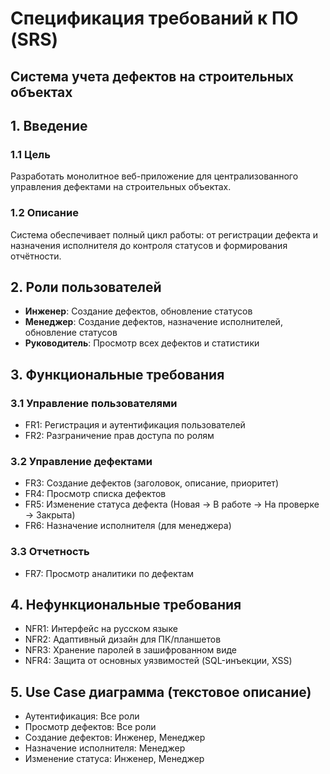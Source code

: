 # Спецификация требований к ПО (SRS)
## Система учета дефектов на строительных объектах

## 1. Введение
### 1.1 Цель
Разработать монолитное веб-приложение для централизованного управления дефектами на строительных объектах.

### 1.2 Описание
Система обеспечивает полный цикл работы: от регистрации дефекта и назначения исполнителя до контроля статусов и формирования отчётности.

## 2. Роли пользователей
- **Инженер**: Создание дефектов, обновление статусов
- **Менеджер**: Создание дефектов, назначение исполнителей, обновление статусов  
- **Руководитель**: Просмотр всех дефектов и статистики

## 3. Функциональные требования
### 3.1 Управление пользователями
- FR1: Регистрация и аутентификация пользователей
- FR2: Разграничение прав доступа по ролям

### 3.2 Управление дефектами
- FR3: Создание дефектов (заголовок, описание, приоритет)
- FR4: Просмотр списка дефектов
- FR5: Изменение статуса дефекта (Новая → В работе → На проверке → Закрыта)
- FR6: Назначение исполнителя (для менеджера)

### 3.3 Отчетность
- FR7: Просмотр аналитики по дефектам

## 4. Нефункциональные требования
- NFR1: Интерфейс на русском языке
- NFR2: Адаптивный дизайн для ПК/планшетов
- NFR3: Хранение паролей в зашифрованном виде
- NFR4: Защита от основных уязвимостей (SQL-инъекции, XSS)

## 5. Use Case диаграмма (текстовое описание)
- Аутентификация: Все роли
- Просмотр дефектов: Все роли  
- Создание дефектов: Инженер, Менеджер
- Назначение исполнителя: Менеджер
- Изменение статуса: Инженер, Менеджер